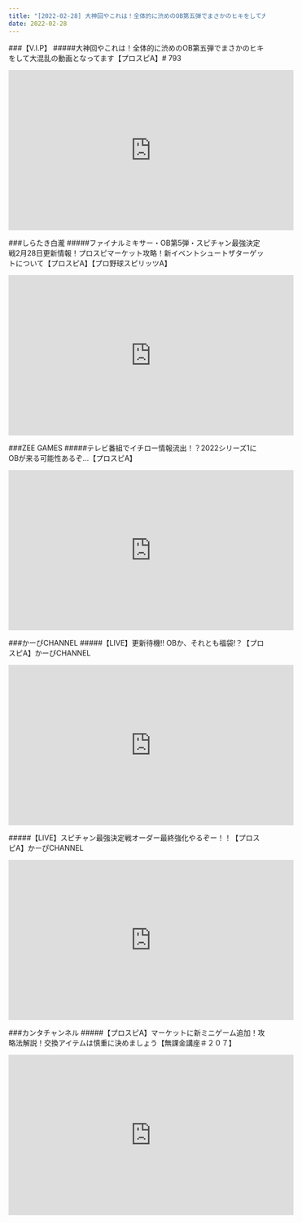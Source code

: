 ```yaml
---
title: "[2022-02-28] 大神回やこれは！全体的に渋めのOB第五弾でまさかのヒキをして大混乱の動画となってます【プロスピA】# 793 他"
date: 2022-02-28
---
```

###【V.I.P】
#####大神回やこれは！全体的に渋めのOB第五弾でまさかのヒキをして大混乱の動画となってます【プロスピA】# 793
<iframe width="560" height="315" src="https://www.youtube.com/embed/1Jphwep6zAg" frameborder="0" allow="accelerometer; autoplay; clipboard-write; encrypted-media; gyroscope; picture-in-picture" allowfullscreen></iframe>

###しらたき白瀧
#####ファイナルミキサー・OB第5弾・スピチャン最強決定戦2月28日更新情報！プロスピマーケット攻略！新イベントシュートザターゲットについて【プロスピA】【プロ野球スピリッツA】
<iframe width="560" height="315" src="https://www.youtube.com/embed/_lpi3Psid7I" frameborder="0" allow="accelerometer; autoplay; clipboard-write; encrypted-media; gyroscope; picture-in-picture" allowfullscreen></iframe>

###ZEE GAMES
#####テレビ番組でイチロー情報流出！？2022シリーズ1にOBが来る可能性あるぞ…【プロスピA】
<iframe width="560" height="315" src="https://www.youtube.com/embed/jz1UFSpp808" frameborder="0" allow="accelerometer; autoplay; clipboard-write; encrypted-media; gyroscope; picture-in-picture" allowfullscreen></iframe>

###かーぴCHANNEL
#####【LIVE】更新待機!! OBか、それとも福袋!？【プロスピA】かーぴCHANNEL
<iframe width="560" height="315" src="https://www.youtube.com/embed/F_v-7knhFzE" frameborder="0" allow="accelerometer; autoplay; clipboard-write; encrypted-media; gyroscope; picture-in-picture" allowfullscreen></iframe>

#####【LIVE】スピチャン最強決定戦オーダー最終強化やるぞー！！【プロスピA】かーぴCHANNEL
<iframe width="560" height="315" src="https://www.youtube.com/embed/L-eqffMmPI4" frameborder="0" allow="accelerometer; autoplay; clipboard-write; encrypted-media; gyroscope; picture-in-picture" allowfullscreen></iframe>

###カンタチャンネル
#####【プロスピA】マーケットに新ミニゲーム追加！攻略法解説！交換アイテムは慎重に決めましょう【無課金講座＃２０７】
<iframe width="560" height="315" src="https://www.youtube.com/embed/ALE9N-gu5nI" frameborder="0" allow="accelerometer; autoplay; clipboard-write; encrypted-media; gyroscope; picture-in-picture" allowfullscreen></iframe>

